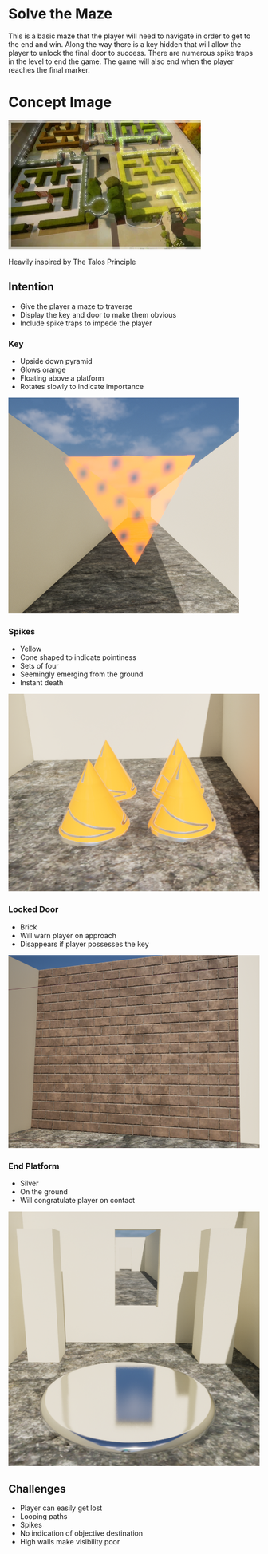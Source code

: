 # Solve the Maze
This is a basic maze that the player will need to navigate in order to get to the end and win. Along the way there is a key hidden that will allow the player to unlock the final door to success. There are numerous spike traps in the level to end the game. The game will also end when the player reaches the final marker.

# Concept Image
![alt text](Hedge_tower_splash.webp)

Heavily inspired by The Talos Principle

## Intention
* Give the player a maze to traverse
* Display the key and door to make them obvious
* Include spike traps to impede the player


### Key
* Upside down pyramid
* Glows orange
* Floating above a platform
* Rotates slowly to indicate importance

![alt text](image-2.png)

### Spikes
* Yellow
* Cone shaped to indicate pointiness
* Sets of four
* Seemingly emerging from the ground
* Instant death

![alt text](image-1.png)

### Locked Door
* Brick
* Will warn player on approach
* Disappears if player possesses the key

![alt text](image.png)

### End Platform
* Silver
* On the ground
* Will congratulate player on contact

![alt text](image-3.png)

## Challenges
* Player can easily get lost
* Looping paths
* Spikes
* No indication of objective destination
* High walls make visibility poor